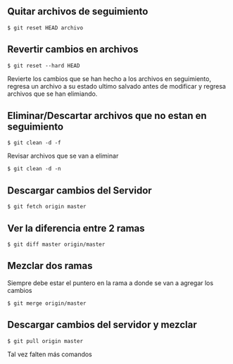 ## Quitar archivos de seguimiento
```
$ git reset HEAD archivo
```

## Revertir cambios en archivos

```
$ git reset --hard HEAD 
```
Revierte los cambios que se han hecho a los archivos en seguimiento,
regresa un archivo a su estado ultimo salvado antes de modificar 
y regresa archivos que se han elimiando.

## Eliminar/Descartar archivos que no estan en seguimiento

```
$ git clean -d -f
```

Revisar archivos que se van a eliminar
```
$ git clean -d -n
```

## Descargar cambios del Servidor
```
$ git fetch origin master
```

## Ver la diferencia entre 2 ramas
```
$ git diff master origin/master
```

## Mezclar dos ramas
Siempre debe estar el puntero en la rama a donde se 
van a agregar los cambios
```
$ git merge origin/master
```

## Descargar cambios del servidor y mezclar
```
$ git pull origin master
```

Tal vez falten más comandos
